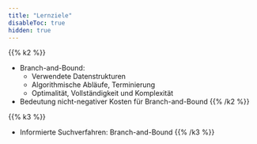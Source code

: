 ```yaml
---
title: "Lernziele"
disableToc: true
hidden: true
---
```



{{% k2 %}}
*   Branch-and-Bound:
    *   Verwendete Datenstrukturen
    *   Algorithmische Abläufe, Terminierung
    *   Optimalität, Vollständigkeit und Komplexität
*   Bedeutung nicht-negativer Kosten für Branch-and-Bound
{{% /k2 %}}

{{% k3 %}}
*   Informierte Suchverfahren: Branch-and-Bound
{{% /k3 %}}
